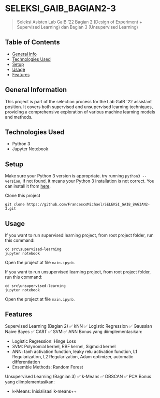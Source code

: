 # SELEKSI_GAIB_BAGIAN2-3
> Seleksi Asisten Lab GaIB ‘22 Bagian 2 (Design of Experiment + Supervised Learning) dan Bagian 3 (Unsupervised Learning)

## Table of Contents
* [General Info](#general-information)
* [Technologies Used](#technologies-used)
* [Setup](#setup)
* [Usage](#usage)
* [Features](#features)

## General Information
This project is part of the selection process for the Lab GaIB '22 assistant position. It covers both supervised and unsupervised learning techniques, providing a comprehensive exploration of various machine learning models and methods.

## Technologies Used
- Python 3
- Jupyter Notebook

## Setup
Make sure your Python 3 version is appropriate. try running `python3 --version`, if not found, it means your Python 3 installation is not correct.  You can install it from [here](https://www.python.org/downloads/).

Clone this project
```
git clone https://github.com/FrancescoMichael/SELEKSI_GAIB_BAGIAN2-3.git
```

## Usage
If you want to run supervised learning project, from root project folder, run this command: 
```
cd src\supervised-learning
jupyter notebook
```
Open the project at file `main.ipynb`.

If you want to run unsupervised learning project, from root project folder, run this command: 
```
cd src\unsupervised-learning
jupyter notebook
```
Open the project at file `main.ipynb`.

## Features
Supervised Learning (Bagian 2)
✅ kNN 
✅ Logistic Regression
✅ Gaussian Naive Bayes
✅ CART
✅ SVM
✅ ANN
Bonus yang diimplementasikan:
- Logistic Regression: Hinge Loss
- SVM: Polynomial kernel, RBF kernel, Sigmoid kernel
- ANN: tanh activation function, leaky relu activation function, L1 Regularization, L2 Regularization, Adam optimizer, automatic differentiation
- Ensemble Methods: Random Forest

Unsupervised Learning (Bagnian 3)
✅ k-Means
✅ DBSCAN
✅ PCA
Bonus yang diimplementasikan:
- k-Means: Inisialisasi k-means++